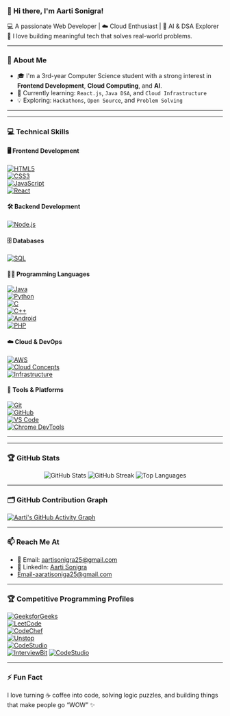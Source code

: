 ### 👋 Hi there, I'm Aarti Sonigra!

💻 A passionate Web Developer | ☁️ Cloud Enthusiast | 🧠 AI & DSA Explorer  
🌟 I love building meaningful tech that solves real-world problems.

---

### 🚀 About Me
- 🎓 I'm a 3rd-year Computer Science student with a strong interest in **Frontend Development**, **Cloud Computing**, and **AI**.
- 🌱 Currently learning: `React.js`, `Java DSA`, and `Cloud Infrastructure`
- 💡 Exploring: `Hackathons`, `Open Source`, and `Problem Solving`

---


---

### 💻 Technical Skills

#### 🖥️ Frontend Development  
[![HTML5](https://img.shields.io/badge/HTML5-E34F26?style=for-the-badge&logo=html5&logoColor=white)]()  
[![CSS3](https://img.shields.io/badge/CSS3-1572B6?style=for-the-badge&logo=css3&logoColor=white)]()  
[![JavaScript](https://img.shields.io/badge/JavaScript-F7DF1E?style=for-the-badge&logo=javascript&logoColor=black)]()  
[![React](https://img.shields.io/badge/React.js-61DAFB?style=for-the-badge&logo=react&logoColor=black)]()

#### 🛠️ Backend Development  
[![Node.js](https://img.shields.io/badge/Node.js-339933?style=for-the-badge&logo=nodedotjs&logoColor=white)]()

#### 🗄️ Databases  
[![SQL](https://img.shields.io/badge/SQL-4479A1?style=for-the-badge&logo=postgresql&logoColor=white)]()

#### 👨‍💻 Programming Languages  
[![Java](https://img.shields.io/badge/Java-ED8B00?style=for-the-badge&logo=openjdk&logoColor=white)]()  
[![Python](https://img.shields.io/badge/Python-3776AB?style=for-the-badge&logo=python&logoColor=white)]()  
[![C](https://img.shields.io/badge/C-00599C?style=for-the-badge&logo=c&logoColor=white)]()  
[![C++](https://img.shields.io/badge/C++-00599C?style=for-the-badge&logo=cplusplus&logoColor=white)]()  
[![Android](https://img.shields.io/badge/Android-3DDC84?style=for-the-badge&logo=android&logoColor=white)]()  
[![PHP](https://img.shields.io/badge/PHP-777BB4?style=for-the-badge&logo=php&logoColor=white)]()

#### ☁️ Cloud & DevOps  
[![AWS](https://img.shields.io/badge/AWS-232F3E?style=for-the-badge&logo=amazonaws&logoColor=white)]()  
[![Cloud Concepts](https://img.shields.io/badge/Cloud-Concepts-blue?style=for-the-badge)]()  
[![Infrastructure](https://img.shields.io/badge/Infra-Basics-green?style=for-the-badge)]()

#### 🔧 Tools & Platforms  
[![Git](https://img.shields.io/badge/Git-F05032?style=for-the-badge&logo=git&logoColor=white)]()  
[![GitHub](https://img.shields.io/badge/GitHub-181717?style=for-the-badge&logo=github&logoColor=white)]()  
[![VS Code](https://img.shields.io/badge/VSCode-007ACC?style=for-the-badge&logo=visualstudiocode&logoColor=white)]()  
[![Chrome DevTools](https://img.shields.io/badge/Chrome-DevTools-yellow?style=for-the-badge&logo=googlechrome&logoColor=black)]()

---

---

### 🏆 GitHub Stats

<p align="center">
  <img src="https://github-readme-stats.vercel.app/api?username=aartisonigra&show_icons=true&theme=github_dark&hide_border=true" alt="GitHub Stats" />
  <img src="https://github-readme-streak-stats.herokuapp.com/?user=aartisonigra&theme=github-dark&hide_border=true" alt="GitHub Streak" />
  <img src="https://github-readme-stats.vercel.app/api/top-langs/?username=aartisonigra&layout=compact&theme=github_dark&hide_border=true" alt="Top Languages" />
</p>

---

### 🗂️ GitHub Contribution Graph

[![Aarti's GitHub Activity Graph](https://github-readme-activity-graph.vercel.app/graph?username=aartisonigra&theme=github-compact)](https://github.com/aashutoshrathi/github-activity-readme)

---

### 📫 Reach Me At
- 📧 Email: [aartisonigra25@gmail.com](mailto:aartisonigra25@gmail.com)  
- 💼 LinkedIn: [Aarti Sonigra](https://www.linkedin.com/in/aarti-sonigra-910019341)  
- Email-aaratisoniga25@gmail.com

---

### 🏆 Competitive Programming Profiles

[![GeeksforGeeks](https://img.shields.io/badge/GeeksforGeeks-00C000?style=for-the-badge&logo=geeksforgeeks&logoColor=white)](https://www.geeksforgeeks.org/user/23amtis35i/)  
[![LeetCode](https://img.shields.io/badge/LeetCode-F79F1F?style=for-the-badge&logo=leetcode&logoColor=white)](https://leetcode.com/u/aarti_124/)  
[![CodeChef](https://img.shields.io/badge/CodeChef-5B4638?style=for-the-badge&logo=codechef&logoColor=white)](https://www.codechef.com/users/aarti_987)  
[![Unstop](https://img.shields.io/badge/Unstop-1A73E8?style=for-the-badge&logo=unstop&logoColor=white)](https://unstop.com/practice/coding)  
[![CodeStudio](https://img.shields.io/badge/CodeStudio-1E90FF?style=for-the-badge&logo=codio&logoColor=white)](https://www.naukri.com/code360/profile/3f52ea85-61c3-4d15-b3f2-fef43b02df1d)  
[![InterviewBit](https://img.shields.io/badge/InterviewBit-2D2D2D?style=for-the-badge&logo=interviewbit&logoColor=white)](https://www.interviewbit.com/profile/aarti-sonigara/)
[![CodeStudio](https://img.shields.io/badge/CodeStudio-1E90FF?style=for-the-badge&logo=codingninjas&logoColor=white)](https://codolio.com/profile/Aarti_sonira)


---

### ⚡ Fun Fact
I love turning ☕ coffee into code, solving logic puzzles, and building things that make people go “WOW” ✨
